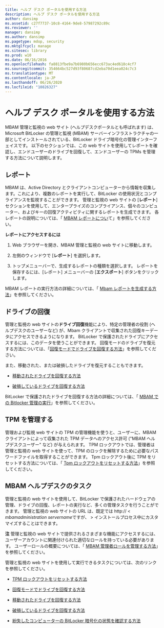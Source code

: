 ```yaml
---
title: ヘルプ デスク ポータルを使用する方法
description: ヘルプ デスク ポータルを使用する方法
author: dansimp
ms.assetid: c27f7737-10c8-4164-9de8-57987292c89c
ms.reviewer: ''
manager: dansimp
ms.author: dansimp
ms.pagetype: mdop, security
ms.mktglfcycl: manage
ms.sitesec: library
ms.prod: w10
ms.date: 06/16/2016
ms.openlocfilehash: fa8813fbe9a7b6980b656ecc673ac4ed618c4cf7
ms.sourcegitcommit: 354664bc527d93f80687cd2eba70d1eea024c7c3
ms.translationtype: MT
ms.contentlocale: ja-JP
ms.lasthandoff: 06/26/2020
ms.locfileid: "10826327"
---
```

# ヘルプ デスク ポータルを使用する方法


MBAM 管理と監視の web サイト (ヘルプデスクポータルとも呼ばれます) は、Microsoft BitLocker の管理と監視 (MBAM) サーバーインフラストラクチャの一部としてインストールされている、BitLocker ドライブ暗号化の管理インターフェイスです。 以下のセクションでは、この web サイトを使用してレポートを確認し、エンドユーザーのドライブを回復して、エンドユーザーの TPMs を管理する方法について説明します。

## <a href="" id="bkmk-reports"></a>レポート


MBAM は、Active Directory とクライアントコンピューターから情報を収集します。これにより、複数のレポートを実行して、BitLocker の使用状況とコンプライアンスを監視することができます。 管理と監視の web サイトの [**レポート**] セクションを使用して、エンタープライズのコンプライアンス、個々のコンピューター、およびキーの回復アクティビティに関するレポートを生成できます。 各レポートの説明については、「 [MBAM レポートについ](understanding-mbam-reports-mbam-2.md)て」を参照してください。

**レポートにアクセスするには**

1.  Web ブラウザーを開き、MBAM 管理と監視の web サイトに移動します。

2.  左側のウィンドウで [**レポート**] を選択します。

3.  トップメニューバーで、生成するレポートの種類を選択します。 レポートを保存するには、[レポート] メニューバーの [**エクスポート**] ボタンをクリックします。

MBAM レポートの実行方法の詳細については、「 [Mbam レポートを生成する方法](how-to-generate-mbam-reports-mbam-2.md)」を参照してください。

## <a href="" id="bkmk-drirec"></a>ドライブの回復


管理と監視の web サイトの**ドライブ回復**機能により、特定の管理者の役割 (ヘルプデスクのユーザーなど) が、Mbam クライアントで収集された回復キーデータにアクセスできるようになります。 BitLocker で保護されたドライブにアクセスするには、このデータを使うことができます。 回復モードのドライブを復元する方法については、「[回復モードでドライブを回復する方法](how-to-recover-a-drive-in-recovery-mode-mbam-2.md)」を参照してください。

また、移動された、または破損したドライブを復元することもできます。

-   [移動されたドライブを回復する方法](how-to-recover-a-moved-drive-mbam-2.md)

-   [破損しているドライブを回復する方法](how-to-recover-a-corrupted-drive-mbam-2.md)

BitLocker で保護されたドライブを回復する方法の詳細については、「 [MBAM での Bitlocker 管理の実行](performing-bitlocker-management-with-mbam-mbam-2.md)」を参照してください。

## <a href="" id="bkmk-manatpm"></a>TPM を管理する


管理および監視 web サイトの TPM の管理機能を使うと、ユーザーに、MBAM クライアントによって収集された TPM データへのアクセス許可 ("MBAM ヘルプデスクユーザー" など) が与えられます。 TPM ロックアウトでは、管理者は管理と監視の web サイトを使って、TPM のロックを解除するために必要なパスワードファイルを取得することができます。 Tpm ロックアウト後に TPM をリセットする方法については、「 [Tpm ロックアウトをリセットする方法](how-to-reset-a-tpm-lockout-mbam-2.md)」を参照してください。

## <a href="" id="bkmk-helpdesk"></a> MBAM ヘルプデスクのタスク


管理と監視の web サイトを使用して、BitLocker で保護されたハードウェアの管理、ドライブの回復、レポートの実行など、多くの管理タスクを行うことができます。 管理と監視の web サイトの URL は、既定では http:// &lt; *mbamadministration servername*ですが、 &gt; インストールプロセス中にカスタマイズすることはできます。

**注** 管理と監視の web サイトで提供されるさまざまな機能にアクセスするには、ユーザーアカウントに関連付けられた適切なロールを持っている必要があります。 ユーザーロールの概要については、「 [MBAM 管理者ロールを管理する方法](how-to-manage-mbam-administrator-roles-mbam-2.md)」を参照してください。

 

管理と監視の web サイトを使用して実行できるタスクについては、次のリンクを参照してください。

-   [TPM ロックアウトをリセットする方法](how-to-reset-a-tpm-lockout-mbam-2.md)

-   [回復モードでドライブを回復する方法](how-to-recover-a-drive-in-recovery-mode-mbam-2.md)

-   [移動されたドライブを回復する方法](how-to-recover-a-moved-drive-mbam-2.md)

-   [破損しているドライブを回復する方法](how-to-recover-a-corrupted-drive-mbam-2.md)

-   [紛失したコンピューターの BitLocker 暗号化の状態を確認する方法](how-to-determine-bitlocker-encryption-state-of-lost-computers-mbam-2.md)

 

 





